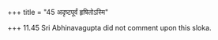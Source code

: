 +++
title = "45 अदृष्टपूर्वं हृषितोऽस्मि"

+++
11.45 Sri Abhinavagupta did not comment upon this sloka.
